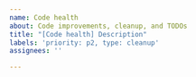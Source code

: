 ```yaml
---
name: Code health
about: Code improvements, cleanup, and TODOs
title: "[Code health] Description"
labels: 'priority: p2, type: cleanup'
assignees: ''

---
```

